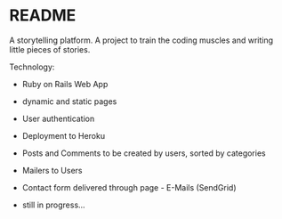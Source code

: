 # README

A storytelling platform. A project to train the coding muscles and writing little pieces of stories.

Technology:

* Ruby on Rails Web App

* dynamic and static pages

* User authentication

* Deployment to Heroku

* Posts and Comments to be created by users, sorted by categories

* Mailers to Users

* Contact form delivered through page -  E-Mails (SendGrid)

* still in progress...
